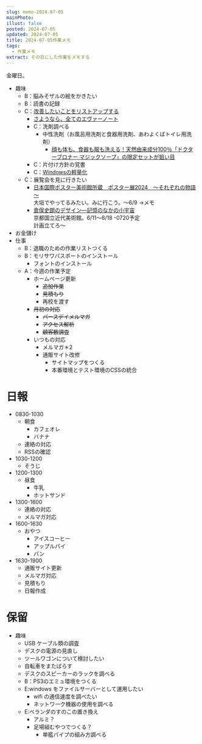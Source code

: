 ```yaml
---
slug: memo-2024-07-05
mainPhoto: 
illust: false
posted: 2024-07-05
updated: 2024-07-05
title: 2024-07-05作業メモ
tags:
  - 作業メモ
extract: その日にした作業をメモする
---
```

  
金曜日。

- 趣味
  - B：脳みそザルの絵をかきたい
  - B：読書の記録
  - C：[改善したいことをリストアップする](2022-03-07-改善したいこと・欲しいもの・やりたいこと.md) 
    - [さようなら、全てのエヴァーノート](https://honeshabri.hatenablog.com/entry/Evernote_to_Obsidian)  
    - C：洗剤調べる
      - 中性洗剤（お風呂用洗剤と食器用洗剤、あわよくばトイレ用洗剤）
        - [顔も体も、食器も服も洗える！天然由来成分100％「ドクターブロナー マジックソープ」の限定セットが狙い目](https://www.bepal.net/archives/431622)  
    - C：片付け方針の覚書
    - C：[Windowsの軽量化](https://gigazine.net/news/20240706-win-debloat-tool/)
  - C：展覧会を見に行きたい
    - [日本国際ポスター美術館所蔵　ポスター展2024　～それぞれの物語～](https://www.japandesign.ne.jp/event/postermuseum-ogaki-2024/)  
    大垣でやってるみたい。みに行こう。〜6/9
      →メモ
    - [倉俣史朗のデザイン―記憶のなかの小宇宙](https://www.momak.go.jp/Japanese/exhibitionarchive/2024/459.html)  
      京都国立近代美術館。6/11〜8/18
        -0720予定  
        計画立てろ〜
- お金儲け
- 仕事
  - B：退職のための作業リストつくる
  - B：モリサワパスポートのインストール
    - フォントのインストール
  - A：今週の作業予定
    - ホームページ更新
      - ~~追加作業~~
      - ~~見積もり~~
      - 再校を渡す
    - ~~月初の対応~~
      - ~~バースデイメルマガ~~
      - ~~アクセス解析~~
      - ~~顧客数調査~~
    - いつもの対応 
      - メルマガ＊2
      - 通販サイト改修
        - サイトマップをつくる
        - 本番環境とテスト環境のCSSの統合

# 日報

- 0830-1030
  - 朝食
    - カフェオレ
    - バナナ
  - 連絡の対応
  - RSSの確認
- 1030-1200
  -  そうじ
- 1200-1300
  - 昼食
    - 牛乳
    - ホットサンド
- 1300-1600
  - 連絡の対応
  - メルマガ対応
- 1600-1630
  - おやつ
    - アイスコーヒー
    - アップルパイ
    - パン
- 1630-1900
  - 通販サイト更新
  - メルマガ対応
  - 見積もり
  - 日報作成


# 保留

- 趣味
  - USB ケーブル類の調査
  - デスクの電源の見直し
  - ツールワゴンについて検討したい
  - 自転車をまたばらす
  - デスクのスピーカーのラックを調べる
  - B：PS3のエミュ環境をつくる
  - E:windows をファイルサーバーとして運用したい
    - wifi の通信速度を調べたい
    - ネットワーク機器の使用を調べる
  - E:ベランダのすのこの置き換え
    - アルミ？
    - 足場組むやつでつくる？
      - 単艦パイプの組み方調べる
